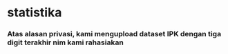 # statistika

### Atas alasan privasi, kami mengupload dataset IPK dengan tiga digit terakhir nim kami rahasiakan
